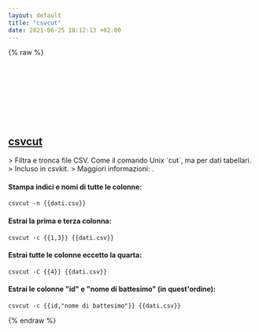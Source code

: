 ```yaml
---
layout: default
title: "csvcut"
date: 2021-06-25 18:12:13 +02:00
---
```

{% raw %}
<h2 id="csvcut">
  <a href="/it/common/csvcut.html">csvcut</a> <a href="#csvcut"><svg class="icon">
    <use href="/assets/images/unicode_sprite.svg#link" />
  </svg></a>
</h2>
> Filtra e tronca file CSV. Come il comando Unix `cut`, ma per dati tabellari.
> Incluso in csvkit.
> Maggiori informazioni: <https://csvkit.readthedocs.io/en/latest/scripts/csvcut.html>.

#### Stampa indici e nomi di tutte le colonne:
```shell
csvcut -n {{dati.csv}}
```
#### Estrai la prima e terza colonna:
```shell
csvcut -c {{1,3}} {{dati.csv}}
```
#### Estrai tutte le colonne **eccetto** la quarta:
```shell
csvcut -C {{4}} {{dati.csv}}
```
#### Estrai le colonne "id" e "nome di battesimo" (in quest'ordine):
```shell
csvcut -c {{id,"nome di battesimo"}} {{dati.csv}}
```
{% endraw %}